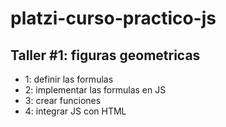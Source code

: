# platzi-curso-practico-js

## Taller #1: figuras geometricas

- 1: definir las formulas
- 2: implementar las formulas en JS
- 3: crear funciones
- 4: integrar JS con HTML

